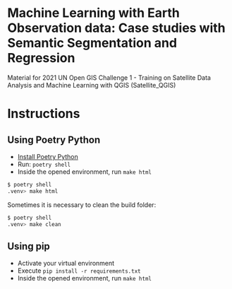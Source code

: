 # Machine Learning with Earth Observation data: Case studies with Semantic Segmentation and Regression
Material for 2021 UN Open GIS Challenge 1 - Training on Satellite Data Analysis and Machine Learning with QGIS (Satellite_QGIS)

# Instructions

## Using Poetry Python

- [Install Poetry Python](https://python-poetry.org/docs/#installation)
- Run: `poetry shell`
- Inside the opened environment, run `make html`

```bash
$ poetry shell
.venv> make html
```

Sometimes it is necessary to clean the build folder:

```bash
$ poetry shell
.venv> make clean
```

## Using pip

- Activate your virtual environment
- Execute `pip install -r requirements.txt`
- Inside the opened environment, run `make html`
